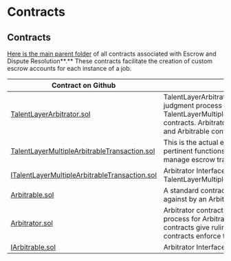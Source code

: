 # Contracts

## Contracts

[Here is the main parent folder](https://github.com/TalentLayer/talentlayer-id-contracts/tree/main/contracts/kleros) of all contracts associated with Escrow and Dispute Resolution**.** These contracts facilitate the creation of custom escrow accounts for each instance of a job.

| Contract on Github                                                                                                                                                                | Use                                                                                                                                                                                                |
| --------------------------------------------------------------------------------------------------------------------------------------------------------------------------------- | -------------------------------------------------------------------------------------------------------------------------------------------------------------------------------------------------- |
| [TalentLayerArbitrator.sol](https://github.com/TalentLayer/talentlayer-id-contracts/blob/main/contracts/kleros/TalentLayerArbitrator.sol)                                         | TalentLayerArbitrator contract initiates the judgment process for the TalentLayerMultipleArbitrableTransaction contracts. Arbitrator contracts give rulings and Arbitrable contracts enforce them. |
| [TalentLayerMultipleArbitrableTransaction.sol](https://github.com/TalentLayer/talentlayer-id-contracts/blob/main/contracts/kleros/TalentLayerMultipleArbitrableTransaction.sol)   | This is the actual escrow contract - here all pertinent functions that must be called to manage escrow transactions can be found.                                                                  |
| [ITalentLayerMultipleArbitrableTransaction.sol](https://github.com/TalentLayer/talentlayer-id-contracts/blob/main/contracts/kleros/ITalentLayerMultipleArbitrableTransaction.sol) | Arbitrator Interface contract for TalentLayerMultipleArbitrableTransaction.sol                                                                                                                     |
| [Arbitrable.sol](https://github.com/TalentLayer/talentlayer-id-contracts/blob/main/contracts/kleros/Arbitrable.sol)                                                               | A standard contract that can be judged against by an Arbitrator contract.                                                                                                                          |
| [Arbitrator.sol](https://github.com/TalentLayer/talentlayer-id-contracts/blob/main/contracts/kleros/Arbitrator.sol)                                                               | Arbitrator contracts initiate the judgment process for Arbitrable contracts. Arbitrator contracts give rulings and Arbitrable contracts enforce them.                                              |
| [IArbitrable.sol](https://github.com/TalentLayer/talentlayer-id-contracts/blob/main/contracts/kleros/IArbitrable.sol)                                                             | Arbitrator Interface contract.                                                                                                                                                                     |

